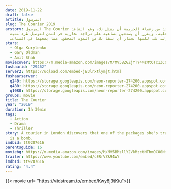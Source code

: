 ```yaml
---
date: 2019-11-22
draft: false
artitle: المرسول
slug: The Courier 2019
arstory: المرسول The Courier يقرر واحد من زعماء الجريمة أن يقتل نك، وهو الشاهد
  الوحيد عليه، ويقرر أن يستعين بساعية على دراجة بخارية في لندن لتوصيل طرد مميت
  إلى نك، لكنها تختار أن تنقذ نك من الموت المحقق، مما يضعهما في المتاعب.
stars:
  - Olga Kurylenko
  - Gary Oldman
  - Amit Shah
moviecover: https://m.media-amazon.com/images/M/MV5BZGZjYTY4MzMtOTc1ZC00NWM2LTkxMzEtOTA2MTc5YmZhYzhlXkEyXkFqcGdeQXVyOTg4MDYyNw@@._V1_FMjpg_UX607_.jpg
fushaarid: "29462"
server2: https://uqload.com/embed-j83lrxtlymjt.html
fushaarserver:
  q240: https://storage.googleapis.com/neon-reporter-274200.appspot.com/fushaar/media/29462/29462-240p.mp4
  q480: https://storage.googleapis.com/neon-reporter-274200.appspot.com/fushaar/media/29462/29462-480p.mp4
  q1080: https://storage.googleapis.com/neon-reporter-274200.appspot.com/fushaar/media/29462/29462.mp4
groups: movie
title: The Courier
year: "2019"
duration: 1h 39min
tags:
  - Action
  - Drama
  - Thriller
story: A courier in London discovers that one of the packages she's transporting
  is a bomb.
imdbid: tt9207616
parentsguide: 16
moviebg: https://m.media-amazon.com/images/M/MV5BMzllY2VkMzctNThmOC00NmNlLTgyYzgtNzQzOTgwM2M3ZGFmXkEyXkFqcGdeQXVyMzY0MTE3NzU@._V1_SY1000_SX1500_AL_.jpg
trailer: https://www.youtube.com/embed/cERrVZk94wY
imdbId: tt9207616
rating: "4.4"
---
```


{{< movie url= "https://vidstream.to/embed/Kwy8j3tKiu">}}
